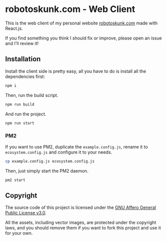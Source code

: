 # robotoskunk.com - Web Client
This is the web client of my personal website
[robotoskunk.com](https://robotoskunk.com) made with React.js.

If you find something you think I should fix or improve, please open an issue
and I'll review it!

## Installation
Install the client side is pretty easy, all you have to do is install all the
dependencies first:

```bash
npm i
```

Then, run the build script.

```bash
npm run build
```

And run the project.

```bash
npm run start
```

### PM2
If you want to use PM2, duplicate the `example.config.js`, rename it to
`ecosystem.config.js` and configure it to your needs.

```bash
cp example.config.js ecosystem.config.js
```

Then, just simply start the PM2 daemon.

```bash
pm2 start
```


## Copyright
The source code of this project is licensed under the
[GNU Affero General Public License v3.0](LICENSE).

All the assets, including vector images, are protected under the copyright laws,
and you should remove them if you want to fork this project and use it for your
own.

